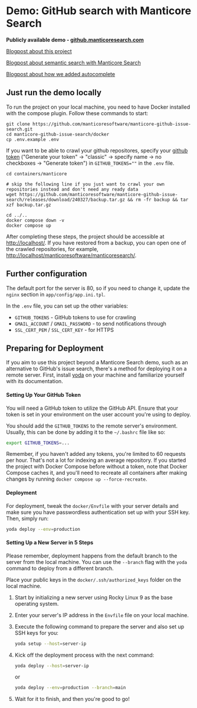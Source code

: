 # Demo: GitHub search with Manticore Search

**Publicly available demo - [github.manticoresearch.com](https://github.manticoresearch.com/)**

[Blogpost about this project](https://manticoresearch.com/blog/manticoresearch-github-issue-search-demo/)

[Blogpost about semantic search with Manticore Search](https://manticoresearch.com/blog/github-semantic-search/)

[Blogpost about how we added autocomplete](https://manticoresearch.com/blog/github-demo-how-we-added-autocomplete/)

## Just run the demo locally

To run the project on your local machine, you need to have Docker installed with the compose plugin. Follow these commands to start:

```
git clone https://github.com/manticoresoftware/manticore-github-issue-search.git
cd manticore-github-issue-search/docker
cp .env.example .env
```

If you want to be able to crawl your github repositores, specify your [github token](https://github.com/settings/tokens) ("Generate your token" -> "classic" -> specify name -> no checkboxes -> "Generate token") in `GITHUB_TOKENS=""` in the `.env` file.

```
cd containers/manticore

# skip the following line if you just want to crawl your own repositories instead and don't need any ready data
wget https://github.com/manticoresoftware/manticore-github-issue-search/releases/download/240327/backup.tar.gz && rm -fr backup && tar xzf backup.tar.gz

cd ../..
docker compose down -v
docker compose up
```

After completing these steps, the project should be accessible at [http://localhost/](http://localhost/). If you have restored from a backup, you can open one of the crawled repositories, for example, [http://localhost/manticoresoftware/manticoresearch/](http://localhost/manticoresoftware/manticoresearch/).

## Further configuration

The default port for the server is 80, so if you need to change it, update the `nginx` section in `app/config/app.ini.tpl`.

In the `.env` file, you can set up the other variables:
- `GITHUB_TOKENS` - GitHub tokens to use for crawling
- `GMAIL_ACCOUNT` / `GMAIL_PASSWORD` - to send notifications through
- `SSL_CERT_PEM` / `SSL_CERT_KEY` - for HTTPS

## Preparing for Deployment

If you aim to use this project beyond a Manticore Search demo, such as an alternative to GitHub's issue search, there's a method for deploying it on a remote server. First, install [yoda](https://github.com/Muvon/yoda) on your machine and familiarize yourself with its documentation.

#### Setting Up Your GitHub Token

You will need a GitHub token to utilize the GitHub API. Ensure that your token is set in your environment on the user account you're using to deploy.

You should add the `GITHUB_TOKENS` to the remote server's environment. Usually, this can be done by adding it to the `~/.bashrc` file like so:

```bash
export GITHUB_TOKENS=...
```
Remember, if you haven't added any tokens, you're limited to 60 requests per hour. That's not a lot for indexing an average repository. If you started the project with Docker Compose before without a token, note that Docker Compose caches it, and you'll need to recreate all containers after making changes by running `docker compose up --force-recreate`.

#### Deployment

For deployment, tweak the `docker/Envfile` with your server details and make sure you have passwordless authentication set up with your SSH key. Then, simply run:

```bash
yoda deploy --env=production
```

#### Setting Up a New Server in 5 Steps

Please remember, deployment happens from the default branch to the server from the local machine. You can use the `--branch` flag with the `yoda` command to deploy from a different branch.

Place your public keys in the `docker/.ssh/authorized_keys` folder on the local machine.

1. Start by initializing a new server using Rocky Linux 9 as the base operating system.
2. Enter your server's IP address in the `Envfile` file on your local machine.
3. Execute the following command to prepare the server and also set up SSH keys for you:

    ```bash
    yoda setup --host=server-ip
    ```

4. Kick off the deployment process with the next command:

    ```bash
    yoda deploy --host=server-ip
    ```

    or

    ```bash
    yoda deploy --env=production --branch=main
    ```

5. Wait for it to finish, and then you're good to go!
